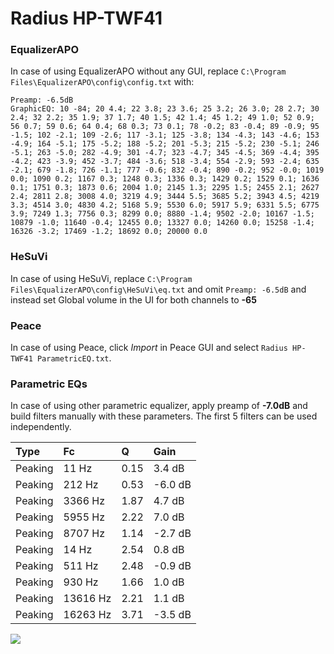 # Radius HP-TWF41

### EqualizerAPO
In case of using EqualizerAPO without any GUI, replace `C:\Program Files\EqualizerAPO\config\config.txt`
with:
```
Preamp: -6.5dB
GraphicEQ: 10 -84; 20 4.4; 22 3.8; 23 3.6; 25 3.2; 26 3.0; 28 2.7; 30 2.4; 32 2.2; 35 1.9; 37 1.7; 40 1.5; 42 1.4; 45 1.2; 49 1.0; 52 0.9; 56 0.7; 59 0.6; 64 0.4; 68 0.3; 73 0.1; 78 -0.2; 83 -0.4; 89 -0.9; 95 -1.5; 102 -2.1; 109 -2.6; 117 -3.1; 125 -3.8; 134 -4.3; 143 -4.6; 153 -4.9; 164 -5.1; 175 -5.2; 188 -5.2; 201 -5.3; 215 -5.2; 230 -5.1; 246 -5.1; 263 -5.0; 282 -4.9; 301 -4.7; 323 -4.7; 345 -4.5; 369 -4.4; 395 -4.2; 423 -3.9; 452 -3.7; 484 -3.6; 518 -3.4; 554 -2.9; 593 -2.4; 635 -2.1; 679 -1.8; 726 -1.1; 777 -0.6; 832 -0.4; 890 -0.2; 952 -0.0; 1019 0.0; 1090 0.2; 1167 0.3; 1248 0.3; 1336 0.3; 1429 0.2; 1529 0.1; 1636 0.1; 1751 0.3; 1873 0.6; 2004 1.0; 2145 1.3; 2295 1.5; 2455 2.1; 2627 2.4; 2811 2.8; 3008 4.0; 3219 4.9; 3444 5.5; 3685 5.2; 3943 4.5; 4219 3.3; 4514 3.0; 4830 4.2; 5168 5.9; 5530 6.0; 5917 5.9; 6331 5.5; 6775 3.9; 7249 1.3; 7756 0.3; 8299 0.0; 8880 -1.4; 9502 -2.0; 10167 -1.5; 10879 -1.0; 11640 -0.4; 12455 0.0; 13327 0.0; 14260 0.0; 15258 -1.4; 16326 -3.2; 17469 -1.2; 18692 0.0; 20000 0.0
```

### HeSuVi
In case of using HeSuVi, replace `C:\Program Files\EqualizerAPO\config\HeSuVi\eq.txt` and omit `Preamp:
-6.5dB` and instead set Global volume in the UI for both channels to **-65**

### Peace
In case of using Peace, click *Import* in Peace GUI and select `Radius HP-TWF41 ParametricEQ.txt`.

### Parametric EQs
In case of using other parametric equalizer, apply preamp of **-7.0dB** and build filters manually with
these parameters. The first 5 filters can be used independently.

| Type    | Fc       |    Q | Gain    |
|:--------|:---------|:-----|:--------|
| Peaking | 11 Hz    | 0.15 | 3.4 dB  |
| Peaking | 212 Hz   | 0.53 | -6.0 dB |
| Peaking | 3366 Hz  | 1.87 | 4.7 dB  |
| Peaking | 5955 Hz  | 2.22 | 7.0 dB  |
| Peaking | 8707 Hz  | 1.14 | -2.7 dB |
| Peaking | 14 Hz    | 2.54 | 0.8 dB  |
| Peaking | 511 Hz   | 2.48 | -0.9 dB |
| Peaking | 930 Hz   | 1.66 | 1.0 dB  |
| Peaking | 13616 Hz | 2.21 | 1.1 dB  |
| Peaking | 16263 Hz | 3.71 | -3.5 dB |

![](https://raw.githubusercontent.com/jaakkopasanen/AutoEq/master/results/innerfidelity/sbaf-serious/Radius%20HP-TWF41/Radius%20HP-TWF41.png)